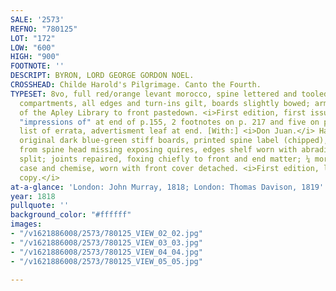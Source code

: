```yaml
---
SALE: '2573'
REFNO: "780125"
LOT: "172"
LOW: "600"
HIGH: "900"
FOOTNOTE: ''
DESCRIPT: BYRON, LORD GEORGE GORDON NOEL.
CROSSHEAD: Childe Harold's Pilgrimage. Canto the Fourth.
TYPESET: 8vo, full red/orange levant morocco, spine lettered and tooled in gilt in
  compartments, all edges and turn-ins gilt, boards slightly bowed; armorial bookplate
  of the Apley Library to front pastedown. <i>First edition, first issue</i> with
  "impressions of" at end of p.155, 2 footnotes on p. 217 and five on p. 218, 6-line
  list of errata, advertisment leaf at end. [With:] <i>Don Juan.</i> Half-title. 4to,
  original dark blue-green stiff boards, printed spine label (chipped), 1 inch piece
  from spine head missing exposing quires, edges shelf worn with abrading, front hinge
  split; joints repaired, foxing chiefly to front and end matter; ¼ morocco folding
  case and chemise, worn with front cover detached. <i>First edition, large paper
  copy.</i>
at-a-glance: 'London: John Murray, 1818; London: Thomas Davison, 1819'
year: 1818
pullquote: ''
background_color: "#ffffff"
images:
- "/v1621886008/2573/780125_VIEW_02_02.jpg"
- "/v1621886008/2573/780125_VIEW_03_03.jpg"
- "/v1621886008/2573/780125_VIEW_04_04.jpg"
- "/v1621886008/2573/780125_VIEW_05_05.jpg"

---
```


